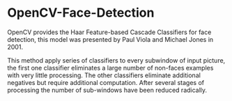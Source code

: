 # OpenCV-Face-Detection
OpenCV provides the Haar Feature-based Cascade Classifiers for face detection, this model was presented by Paul Viola and Michael Jones in 2001.

This method apply series of classifiers to every subwindow of input picture, the first one classifier eliminates a large number of non-faces examples with very little processing. The other classifiers eliminate additional negatives but require additional computation. After several stages of processing the number of sub-windows have been reduced radically.
